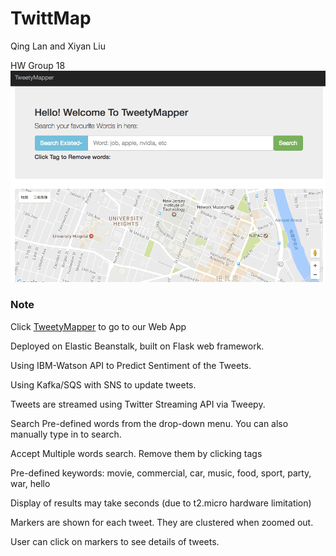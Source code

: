 # TwittMap
Qing Lan and Xiyan Liu

HW Group 18
![alt text](https://github.com/lanking520/TweetyMapper/raw/master/Demo.png)
### Note
Click [TweetyMapper](http://lanking520.github.io/TweetyMapper) to go to our Web App

Deployed on Elastic Beanstalk, built on Flask web framework. 

Using IBM-Watson API to Predict Sentiment of the Tweets.

Using Kafka/SQS with SNS to update tweets.

Tweets are streamed using Twitter Streaming API via Tweepy.

Search Pre-defined words from the drop-down menu. You can also manually type in to search.

Accept Multiple words search. Remove them by clicking tags

Pre-defined keywords: movie, commercial, car, music, food, sport, party, war, hello

Display of results may take seconds (due to t2.micro hardware limitation)

Markers are shown for each tweet. They are clustered when zoomed out.

User can click on markers to see details of tweets.
